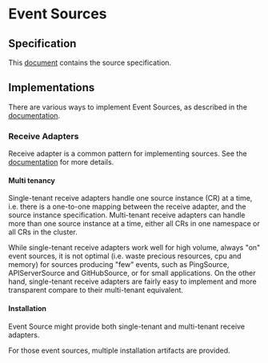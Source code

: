 # Event Sources

## Specification

This [document](../spec/sources.md) contains the source specification.

## Implementations

There are various ways to implement Event Sources, as described in the
[documentation](https://knative.dev/docs/eventing/samples/writing-receive-adapter-source/).
 
### Receive Adapters

Receive adapter is a common pattern for implementing sources. See
the [documentation](https://knative.dev/docs/eventing/samples/writing-receive-adapter-source/)
for more details. 

#### Multi tenancy

Single-tenant receive adapters handle one source instance (CR) at a time,
i.e. there is a one-to-one mapping between the receive adapter, and the source instance
specification.  Multi-tenant receive adapters can handle more than one source instance at a time, 
either all CRs in one namespace or all CRs in the cluster.

While single-tenant receive adapters work well for high volume, always "on" event
sources, it is not optimal (i.e. waste precious resources, cpu and memory) for sources 
producing "few" events, such as PingSource, APIServerSource and GitHubSource,
or for small applications. On the other hand, single-tenant receive adapters are
fairly easy to implement and more transparent compare to their multi-tenant equivalent.  

#### Installation

Event Source might provide both single-tenant and multi-tenant receive adapters.
 
For those event sources, multiple installation artifacts are provided.
